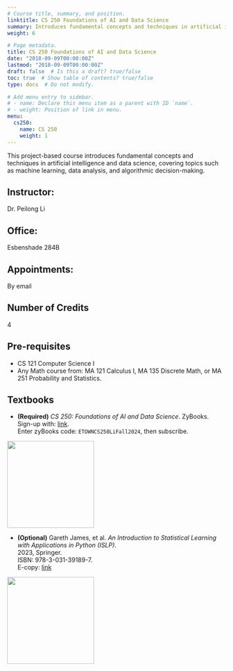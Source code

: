 ```yaml
---
# Course title, summary, and position.
linktitle: CS 250 Foundations of AI and Data Science
summary: Introduces fundamental concepts and techniques in artificial intelligence and data science, covering topics such as machine learning, data analysis, and algorithmic decision-making.
weight: 6

# Page metadata.
title: CS 250 Foundations of AI and Data Science
date: "2018-09-09T00:00:00Z"
lastmod: "2018-09-09T00:00:00Z"
draft: false  # Is this a draft? true/false
toc: true  # Show table of contents? true/false
type: docs  # Do not modify.

# Add menu entry to sidebar.
# - name: Declare this menu item as a parent with ID `name`.
# - weight: Position of link in menu.
menu:
  cs250:
    name: CS 250
    weight: 1
---
```



This project-based course introduces fundamental concepts and techniques in artificial intelligence and data science, covering topics such as machine learning, data analysis, and algorithmic decision-making.

## Instructor:

Dr. Peilong Li

## Office:

Esbenshade 284B

## Appointments:

By email

## Number of Credits

4

## Pre-requisites

* CS 121 Computer Science I
* Any Math course from: MA 121 Calculus I, MA 135 Discrete Math, or MA 251 Probability and Statistics.

## Textbooks

* **(Required)**
*CS 250: Foundations of AI and Data Science*.
ZyBooks. \
Sign-up with: [link](learn.zybooks.com). \
Enter zyBooks code: `ETOWNCS250LiFall2024`, then subscribe.
<img src="/files/cs250/cs250_zyBooks.png" width="200">

* **(Optional)** Gareth James, et al.
*An Introduction to Statistical Learning with Applications in Python (ISLP)*. \
2023, Springer. \
ISBN: 978-3-031-39189-7. \
E-copy: [link](https://www.statlearning.com)
<img src="https://images.squarespace-cdn.com/content/v1/5ff2adbe3fe4fe33db902812/8b373fbe-d1b4-4351-b803-0d3cd5bba1b0/ISLP_cover.png" width="200">
